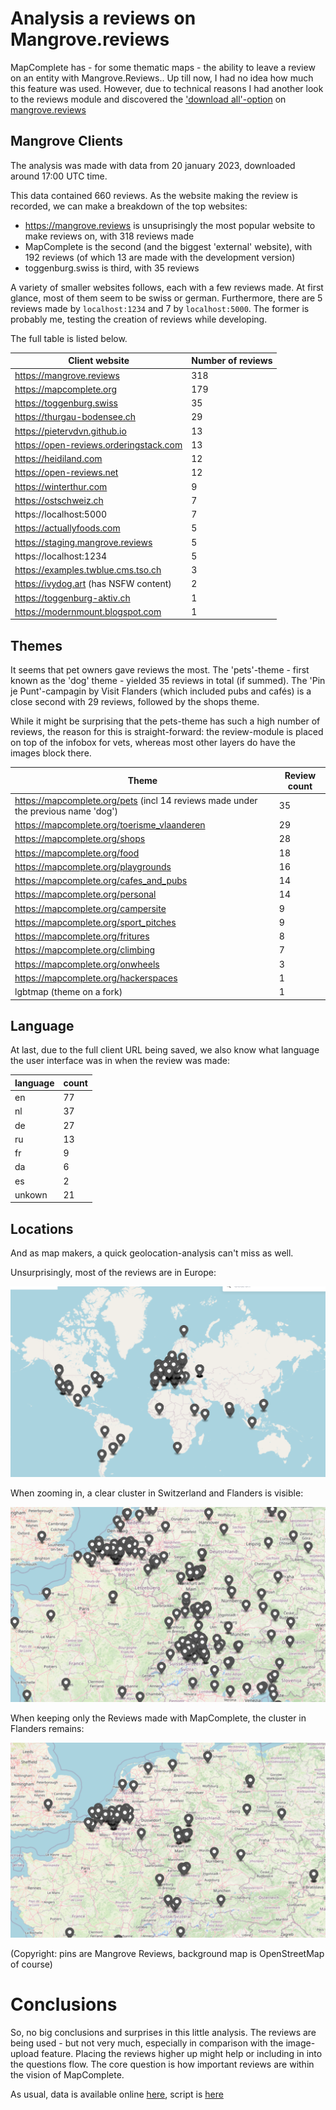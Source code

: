 # Analysis a reviews on Mangrove.reviews

MapComplete has - for some thematic maps - the ability to leave a review on an entity with Mangrove.Reviews..
Up till now, I had no idea how much this feature was used. However, due to technical reasons I had another look to the reviews module and discovered the ['download all'-option](https://api.mangrove.reviews/reviews) on [mangrove.reviews](https://mangrove.reviews)

## Mangrove Clients

The analysis was made with data from 20 january 2023, downloaded around 17:00 UTC time.

This data contained 660 reviews. As the website making the review is recorded, we can make a breakdown of the top websites:

- https://mangrove.reviews is unsuprisingly the most popular website to make reviews on, with 318 reviews made
- MapComplete is the second (and the biggest 'external' website), with 192 reviews (of which 13 are made with the development version)
- toggenburg.swiss is third, with 35 reviews

A variety of smaller websites follows, each with a few reviews made. At first glance, most of them seem to be swiss or german.
Furthermore, there are 5 reviews made by `localhost:1234` and 7 by `localhost:5000`. The former is probably me, testing the creation of reviews while developing.

The full table is listed below.

| Client website                         | Number of reviews |
|----------------------------------------|-------------------|
| https://mangrove.reviews               | 318               |
| https://mapcomplete.org             | 179               |
| https://toggenburg.swiss               | 35                |
| https://thurgau-bodensee.ch            | 29                |
| https://pietervdvn.github.io           | 13                |
| https://open-reviews.orderingstack.com | 13                |
| https://heidiland.com                  | 12                |
| https://open-reviews.net               | 12                |
| https://winterthur.com                 | 9                 |
| https://ostschweiz.ch                  | 7                 |
| https://localhost:5000                 | 7                 |
| https://actuallyfoods.com              | 5                 |
| https://staging.mangrove.reviews       | 5                 |
| https://localhost:1234                 | 5                 |
| https://examples.twblue.cms.tso.ch     | 3                 |
| https://ivydog.art (has NSFW content)  | 2                 |
| https://toggenburg-aktiv.ch            | 1                 |
| https://modernmount.blogspot.com       | 1                 |

## Themes

It seems that pet owners gave reviews the most. The 'pets'-theme - first known as the 'dog' theme - yielded 35 reviews in total (if summed).
The 'Pin je Punt'-campagin by Visit Flanders (which included pubs and cafés) is a close second with 29 reviews, followed by the shops theme.

While it might be surprising that the pets-theme has such a high number of reviews, the reason for this is straight-forward:
the review-module is placed on top of the infobox for vets, whereas most other layers do have the images block there.


| Theme                                                                                | Review count |
|--------------------------------------------------------------------------------------|--------------|
| https://mapcomplete.org/pets (incl 14 reviews made under the previous name 'dog') | 35           |
| https://mapcomplete.org/toerisme_vlaanderen                                       | 29           |
| https://mapcomplete.org/shops                                                     | 28           |
| https://mapcomplete.org/food                                                      | 18           |
| https://mapcomplete.org/playgrounds                                               | 16           |
| https://mapcomplete.org/cafes_and_pubs                                            | 14           |
| https://mapcomplete.org/personal                                                  | 14           |
| https://mapcomplete.org/campersite                                                | 9            |
| https://mapcomplete.org/sport_pitches                                             | 9            |
| https://mapcomplete.org/fritures                                                  | 8            |
| https://mapcomplete.org/climbing                                                  | 7            |
| https://mapcomplete.org/onwheels                                                  | 3            |
| https://mapcomplete.org/hackerspaces                                              | 1            |
| lgbtmap (theme on a fork)                                                            | 1            |

## Language

At last, due to the full client URL being saved, we also know what language the user interface was in when the review was made:

| language | count |
|----------|-------|
| en       | 77    | 
| nl       | 37    | 
| de       | 27    | 
| ru       | 13    | 
| fr       | 9     | 
| da       | 6     | 
| es       | 2     |
| unkown   | 21    | 

## Locations

And as map makers, a quick geolocation-analysis can't miss as well.

Unsurprisingly, most of the reviews are in Europe:

![All reviews](https://raw.githubusercontent.com/pietervdvn/MapComplete-data/main/reviewsAnalysis/AllReviewsGlobal.png)

When zooming in, a clear cluster in Switzerland and Flanders is visible:

![All reviews in europe](https://raw.githubusercontent.com/pietervdvn/MapComplete-data/main/reviewsAnalysis/ReviewsEuropeAll.png)

When keeping only the Reviews made with MapComplete, the cluster in Flanders remains:

![All reviews in europe made with MapComplete](https://raw.githubusercontent.com/pietervdvn/MapComplete-data/main/reviewsAnalysis/ReviewsMCOnly.png)


(Copyright: pins are Mangrove Reviews, background map is OpenStreetMap of course)

# Conclusions

So, no big conclusions and surprises in this little analysis.
The reviews are being used - but not very much, especially in comparison with the image-upload feature.
Placing the reviews higher up might help or including in into the questions flow.
The core question is how important reviews are within the vision of MapComplete.

As usual, data is available online [here](https://github.com/pietervdvn/MapComplete-data/blob/main/reviewsAnalysis), script is [here](./scripts/generateReviewsAnalysis.ts)
